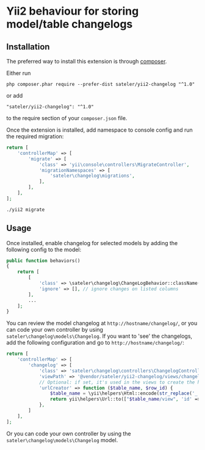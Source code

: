 Yii2 behaviour for storing model/table changelogs
===========================


Installation
------------

The preferred way to install this extension is through [composer](http://getcomposer.org/download/).

Either run

```
php composer.phar require --prefer-dist sateler/yii2-changelog "^1.0"
```

or add

```
"sateler/yii2-changelog": "^1.0"
```

to the require section of your `composer.json` file.

Once the extension is installed, add namespace to console config and run the required migration:

```php
return [
    'controllerMap' => [
        'migrate' => [
            'class' => 'yii\console\controllers\MigrateController',
            'migrationNamespaces' => [
                'sateler\changelog\migrations',
            ],
        ],
    ],
];
```

`./yii2 migrate`


Usage
-----

Once installed, enable changelog for selected models by adding the following config to the model:
```php
public function behaviors()
{
    return [
        [
            'class' => \sateler\changelog\ChangeLogBehavior::className(),
            'ignore' => [], // ignore changes on listed columns
        ],
        ...
    ];
}
```

You can review the model changelog at `http://hostname/changelog/`, or you can code your own controller
by using `sateler\changelog\models\Changelog`.
If you want to 'see' the changelogs, add the following configuration and go to `http://hostname/changelog/`:

```php
return [
    'controllerMap' => [
        'changelog' => [
            'class' => 'sateler\changelog\controllers\ChangelogController',
            'viewPath' => '@vendor/sateler/yii2-changelog/views/changelog',
            // Optional: if set, it's used in the views to create the html link for the record.
            'urlCreator' => function ($table_name, $row_id) {
                $table_name = \yii\helpers\Html::encode(str_replace('_', '-', $table_name));
                return yii\helpers\Url::to(["$table_name/view", 'id' => $row_id]);
            },
        ]
    ],
];
```

Or you can code your own controller by using the `sateler\changelog\models\Changelog` model.

